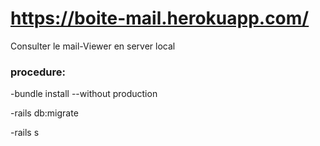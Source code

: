# https://boite-mail.herokuapp.com/

Consulter le mail-Viewer en server local

### procedure:
-bundle install --without production

-rails db:migrate

-rails s


